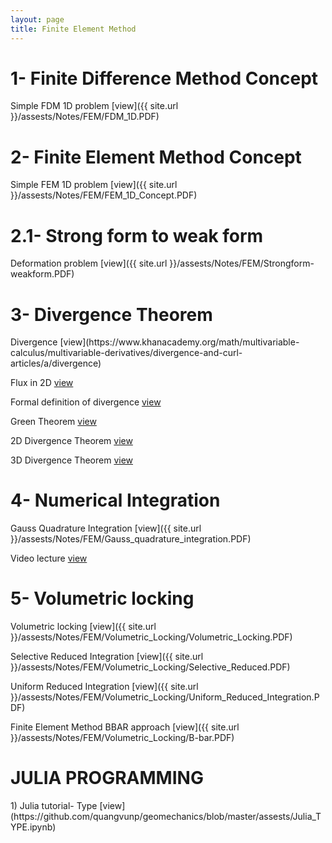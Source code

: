 ```yaml
---
layout: page
title: Finite Element Method 
---
```


<h1> 1- Finite Difference Method Concept </h1>
Simple FDM 1D problem [view]({{ site.url }}/assests/Notes/FEM/FDM_1D.PDF)

<h1> 2- Finite Element Method Concept </h1>
Simple FEM 1D problem [view]({{ site.url }}/assests/Notes/FEM/FEM_1D_Concept.PDF)

<h1> 2.1- Strong form to weak form </h1>
Deformation problem [view]({{ site.url }}/assests/Notes/FEM/Strongform-weakform.PDF)

<h1> 3- Divergence Theorem </h1> 
Divergence [view](https://www.khanacademy.org/math/multivariable-calculus/multivariable-derivatives/divergence-and-curl-articles/a/divergence)

Flux in 2D [view](https://www.khanacademy.org/math/multivariable-calculus/integrating-multivariable-functions/line-integrals-in-vector-fields-articles/a/flux-in-two-dimensions)

Formal definition of divergence [view](https://www.khanacademy.org/math/multivariable-calculus/greens-theorem-and-stokes-theorem/formal-definitions-of-divergence-and-curl/a/formal-definition-of-divergence-in-two-dimensions)

Green Theorem [view](https://www.khanacademy.org/math/multivariable-calculus/greens-theorem-and-stokes-theorem/greens-theorem-articles/a/greens-theorem)

2D Divergence Theorem [view](https://www.khanacademy.org/math/multivariable-calculus/greens-theorem-and-stokes-theorem/divergence-theorem-articles/a/2d-divergence-theorem)

3D Divergence Theorem [view](https://www.khanacademy.org/math/multivariable-calculus/greens-theorem-and-stokes-theorem/divergence-theorem-articles/a/3d-divergence-theorem)

<h1> 4- Numerical Integration </h1>
Gauss Quadrature Integration [view]({{ site.url }}/assests/Notes/FEM/Gauss_quadrature_integration.PDF)

Video lecture [view](https://www.youtube.com/watch?v=uxQCjeo955o&t=2105s)

<h1> 5- Volumetric locking </h1>
Volumetric locking [view]({{ site.url }}/assests/Notes/FEM/Volumetric_Locking/Volumetric_Locking.PDF)

Selective Reduced Integration [view]({{ site.url }}/assests/Notes/FEM/Volumetric_Locking/Selective_Reduced.PDF)

Uniform Reduced Integration [view]({{ site.url }}/assests/Notes/FEM/Volumetric_Locking/Uniform_Reduced_Integration.PDF)

Finite Element Method BBAR approach [view]({{ site.url }}/assests/Notes/FEM/Volumetric_Locking/B-bar.PDF)


<h1> JULIA PROGRAMMING </h1>
1) Julia tutorial- Type [view](https://github.com/quangvunp/geomechanics/blob/master/assests/Julia_TYPE.ipynb)



